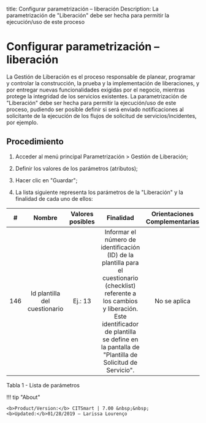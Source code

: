 title:  Configurar parametrización – liberación 
Description: La parametrización de "Liberación" debe ser hecha para permitir la ejecución/uso de este proceso
# Configurar parametrización – liberación

La Gestión de Liberación es el proceso responsable de planear, programar y controlar la construcción, la prueba y la implementación de liberaciones, y por entregar nuevas funcionalidades exigidas por el negocio, mientras protege la integridad de los servicios existentes. La parametrización de "Liberación" debe ser hecha para permitir la ejecución/uso de este proceso, pudiendo ser posible definir si será enviado notificaciones al solicitante de la ejecución de los flujos de solicitud de servicios/incidentes, por ejemplo.

Procedimiento
-------------

1.  Acceder al menú principal Parametrización \> Gestión de Liberación;

2.  Definir los valores de los parámetros (atributos);

3.  Hacer clic en "Guardar";

4.  La lista siguiente representa los parámetros de la "Liberación" y la
    finalidad de cada uno de ellos:


| **#** |                                      **Nombre**                                      | **Valores posibles** |                                                                                                            **Finalidad**                                                                                                           | **Orientaciones Complementarias** |
|:-----:|:------------------------------------------------------------------------------------:|:--------------------:|:----------------------------------------------------------------------------------------------------------------------------------------------------------------------------------------------------------------------------------:|:---------------------------------:|
|  146  |                             Id plantilla del cuestionario                            |        Ej.: 13       | Informar el número de identificación (ID) de la plantilla para el cuestionario (checklist) referente a los cambios y liberación. Este identificador de plantilla se define en la pantalla de "Plantilla de Solicitud de Servicio". |            No se aplica           |

Tabla 1 - Lista de parámetros

!!! tip "About"

    <b>Product/Version:</b> CITSmart | 7.00 &nbsp;&nbsp;
    <b>Updated:</b>01/28/2019 – Larissa Lourenço

